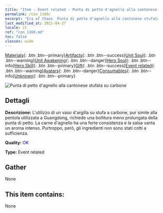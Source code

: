```yaml
---
title: "Item - Event related - Punta di petto d'agnello alla cantonese stufata su carbone"
permalink: /con_1169/
excerpt: "Era of Chaos  Punta di petto d'agnello alla cantonese stufata su carbone"
last_modified_at: 2021-04-27
locale: it
ref: "con_1169.md"
toc: false
classes: wide
---
```

 [Materials](/ItemsIT/){: .btn .btn--primary}[Artifacts](/ItemsIT/Artifacts/){: .btn .btn--success}[Unit Soul](/ItemsIT/UnitSoul/){: .btn .btn--warning}[Unit Awakening](/ItemsIT/UnitAwakening/){: .btn .btn--danger}[Hero Soul](/ItemsIT/HeroSoul/){: .btn .btn--info}[Hero Skill](/ItemsIT/HeroSkill/){: .btn .btn--primary}[Gift](/ItemsIT/Gift/){: .btn .btn--success}[Event related](/ItemsIT/Events/){: .btn .btn--warning}[Avatars](/ItemsIT/Avatars/){: .btn .btn--danger}[Consumables](/ItemsIT/Consumables/){: .btn .btn--info}[Unknown](/ItemsIT/Unknown/){: .btn .btn--primary}

 ![Punta di petto d'agnello alla cantonese stufata su carbone](/images/t/i_81511121.png)

## Dettagli
 **Descrizione:** L'utilizzo di un vaso d'argilla su stufa a carbone, pur simile alla pentola utilizzata a Guangdong, richiede una bollitura meno prolungata della punta di petto. La carne d'agnello ha una forte consistenza e la salsa vanta un aroma intenso. Purtroppo, però, gli ingredienti non sono stati cotti a sufficienza.

 **Quality:** <span style="color: #0000CD">OK</span>

 **Type:** Event related

## Gather

  None

## This item contains:

  None

